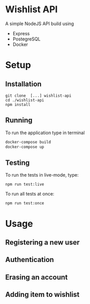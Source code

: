 # Wishlist API

A simple NodeJS API build using
- Express
- PostegreSQL
- Docker

# Setup

## Installation
```
git clone  [...] wishlist-api
cd ./wishlist-api
npm install
```

## Running
To run the application type in terminal

```sh
docker-compose build
docker-compose up
```

## Testing
To run the tests in live-mode, type:
```
npm run test:live
```

To run all tests at once:
```
npm run test:once
```
# Usage

## Registering a new user

## Authentication

## Erasing an account

## Adding item to wishlist
